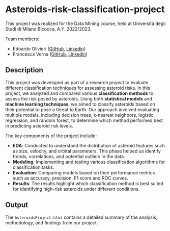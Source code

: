 # Asteroids-risk-classification-project
This project was realized for the Data Mining course, held at Università degli Studi di Milano Bicocca, A.Y. 2022/2023.

Team members:
- Edoardo Olivieri ([GitHub](https://github.com/edoardo-olivieri), [Linkedin](https://www.linkedin.com/in/edoardo-olivieri-6b73a52a1))
- Francesca Verna ([GitHub](https://github.com/francescaverna), [Linkedin](https://www.linkedin.com/in/francesca-verna-b3584b316))


## Description

This project was developed as part of a research project to evaluate different classification techniques for assessing asteroid risks.
In this project, we analyzed and compared various **classification methods** to assess the risk posed by asteroids. Using both **statistical models** and **machine learning techniques**, we aimed to classify asteroids based on their potential to pose a threat to Earth. Our approach involved evaluating multiple models, including decision trees, k-nearest neighbors, logistic regression, and random forest, to determine which method performed best in predicting asteroid risk levels.

The key components of the project include:
- **EDA**: Conducted to understand the distribution of asteroid features such as size, velocity, and orbital parameters. This phase helped us identify trends, correlations, and potential outliers in the data.
- **Modeling**: Implementing and testing various classification algorithms for classification tasks.
- **Evaluation**: Comparing models based on their performance metrics such as accuracy, precision, F1 score and ROC curves.
- **Results**: The results highlight which classification method is best suited for identifying high-risk asteroids under different conditions.

## Output

The `AsteroidsProject.html` contains a detailed summary of the analysis, methodology, and findings from our project.
